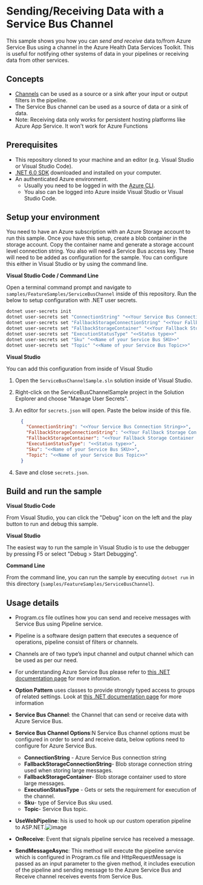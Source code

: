 # Sending/Receiving Data with a Service Bus Channel

This sample shows you how you can *send and receive* data to/from Azure Service Bus using a channel in the Azure Health Data Services Toolkit. This is useful for notifying other systems of data in your pipelines or receiving data from other services.

## Concepts

- [Channels](/docs/concepts#channels) can be used as a source or a sink after your input or output filters in the pipeline.
- The Service Bus channel can be used as a source of data or a sink of data.
- Note: Receiving data only works for persistent hosting platforms like Azure App Service. It won't work for Azure Functions

## Prerequisites

- This repository cloned to your machine and an editor (e.g. Visual Studio or Visual Studio Code).
- [.NET 6.0 SDK](https://dotnet.microsoft.com/download) downloaded and installed on your computer.
- An authenticated Azure environment.
  - Usually you need to be logged in with the [Azure CLI](https://docs.microsoft.com/cli/azure/).
  - You also can be logged into Azure inside Visual Studio or Visual Studio Code.

## Setup your environment

You need to have an Azure subscription with an Azure Storage account to run this sample. Once you have this setup, create a blob container in the storage account. Copy the container name and generate a storage account level connection string. You also will need a Service Bus access key. These will need to be added as configuration for the sample. You can configure this either in Visual Studio or by using the command line.

**Visual Studio Code / Command Line**

Open a terminal command prompt and navigate to `samples/FeatureSamples/ServiceBusChannel` inside of this repository. Run the below to setup configuration with .NET user secrets.

```bash
dotnet user-secrets init
dotnet user-secrets set "ConnectionString" "<<Your Service Bus Connection String>>"
dotnet user-secrets set "FallbackStorageConnectionString" "<<Your Fallback Storage Connection String>>"
dotnet user-secrets set "FallbackStorageContainer" "<<Your Fallback Storage Container Name>>"
dotnet user-secrets set "ExecutionStatusType" "<<Status type>>"
dotnet user-secrets set "Sku" "<<Name of your Service Bus SKU>>"
dotnet user-secrets set "Topic" "<<Name of your Service Bus Topic>>"
```

**Visual Studio**

You can add this configuration from inside of Visual Studio

1. Open the `ServiceBusChannelSample.sln` solution inside of Visual Studio.
2. Right-click on the ServiceBusChannelSample project in the Solution Explorer and choose "Manage User Secrets".
3. An editor for `secrets.json` will open. Paste the below inside of this file.

    ```json
      {
        "ConnectionString": "<<Your Service Bus Connection String>>",
        "FallbackStorageConnectionString": "<<Your Fallback Storage Connection String>>",
        "FallbackStorageContainer": "<<Your Fallback Storage Container Name>>",
        "ExecutionStatusType": "<<Status type>>",
        "Sku": "<<Name of your Service Bus SKU>>",
        "Topic": "<<Name of your Service Bus Topic>>"
      }
    ```

4. Save and close `secrets.json`.

## Build and run the sample

**Visual Studio Code**

From Visual Studio, you can click the "Debug" icon on the left and the play button to run and debug this sample.

**Visual Studio**

The easiest way to run the sample in Visual Studio is to use the debugger by pressing F5 or select "Debug > Start Debugging".

**Command Line**

From the command line, you can run the sample by executing `dotnet run` in this directory (`samples/FeatureSamples/ServiceBusChannel`).

## Usage details 

- Program.cs file  outlines how you can send and receive messages with Service Bus using Pipeline service. 
- Pipeline is a software design pattern that executes a sequence of operations, pipeline consist of filters or channels. 
- Channels are of two type’s input channel and output channel which can be used as per our need. 
- For understanding Azure Service Bus please refer to [this .NET documentation page](https://docs.microsoft.com/en-us/azure/service-bus-messaging/service-bus-messaging-overview ) for more information. 
- **Option Pattern** uses classes to provide strongly typed access to groups of related settings. Look at [this .NET documentation page](https://docs.microsoft.com/en-us/aspnet/core/fundamentals/configuration/options?view=aspnetcore-6.0) for more information
- **Service Bus Channel**: the Channel that can send or receive data with Azure Service Bus. 
- **Service Bus Channel Options**:N Service Bus channel options must be configured in order to send and receive data, below options need to configure for Azure Service Bus. 
    - **ConnectionString** - Azure Service Bus connection string 
    - **FallbackStorageConnectionString**- Blob storage connection string used when storing large messages. 
    - **FallbackStorageContainer**- Blob storage container used to store large messages. 
    - **ExecutionStatusType** - Gets or sets the requirement for execution of the channel. 
    - **Sku**- type of Service Bus sku used. 
    - **Topic**- Service Bus topic. 

- **UseWebPipeline**: his is used to hook up our custom operation pipeline to ASP.NET.![image](https://user-images.githubusercontent.com/33711652/185283884-ddccdff1-33a8-4900-9213-4c0207a7e81a.png)

- **OnReceive**: Event that signals pipeline service has received a message. 
- **SendMessageAsync**: This method will execute the pipeline service which is configured in Program.cs file and HttpRequestMessage is passed as an input parameter to the given method, it includes execution of the pipeline and sending message to the Azure Service Bus and Receive channel receives events from Service Bus.
